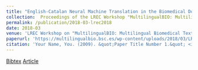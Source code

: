 ```yaml
---
title: "English-Catalan Neural Machine Translation in the Biomedical Domain through the cascade approach"
collection:  Proceedings of the LREC Workshop "MultilingualBIO: Multilingual Biomedical Text Processing", 2018
permalink: /publication/2018-03-lrec2018
date: 2018-03
venue: 'LREC Workshop on "MultilingualBIO: Multilingual Biomedical Text Processing", 2018'
paperurl: 'https://multilingualbio.bsc.es/wp-content/uploads/2018/03/LREC-2018-PROCEEDINGS-MultilingualBIO.pdf'
citation: 'Your Name, You. (2009). &quot;Paper Title Number 1.&quot; <i>Journal 1</i>. 1(1).'
---
```


[Bibtex](http://noecasas.com/publication/bibtex/lrec2018.bib)
[Article](https://multilingualbio.bsc.es/wp-content/uploads/2018/03/LREC-2018-PROCEEDINGS-MultilingualBIO.pdf)


